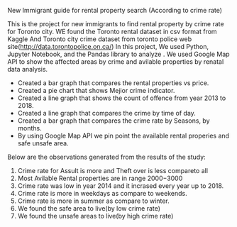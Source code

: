 New Immigrant guide for rental property search (According to crime rate)

This is the project for new immigrants to find rental property by crime rate for Toronto city.
WE found the Toronto rental dataset in csv format from Kaggle And Toronto city crime dataset from toronto police web site(http://data.torontopolice.on.ca/)
In this project, We used Python, Jupyter Notebook, and the Pandas library to analyze . We used Google Map API to show the affected areas by crime and avilable properties by renatal data analysis.


* Created a bar graph that compares the rental properties vs price.
* Created a pie chart that shows Mejior crime indicator.
* Created a line graph that shows the count of offence from year 2013 to 2018.
* Created a line graph that compares the crime by time of day.
* Created a bar graph that compares the crime rate by Seasons, by months.
* By using Google Map API we pin point the available rental properies and safe unsafe area.

Below are the observations generated from the results of the study:

1. Crime rate for Assult is more and Theft over is less compareto all
2. Most Avilable Rental properties are in range 2000$-3000$
3. Crime rate was low in year 2014 and it incrased every year up to 2018.
4. Crime rate is more in weekdays as compare to weekends.
5. Crime rate is more in summer as compare to winter.
6. We found the safe area to live(by low crime rate)
7. We found the unsafe areas to live(by high crime rate)
